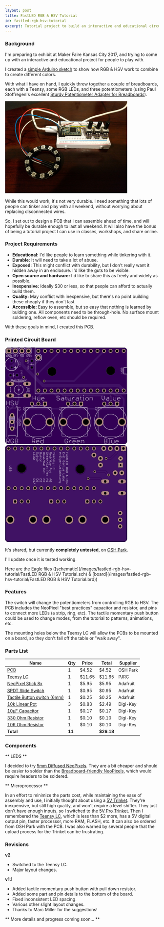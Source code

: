 ```yaml
---
layout: post
title: FastLED RGB & HSV Tutorial
id: fastled-rgb-hsv-tutorial
excerpt: Tutorial project to build an interactive and educational circuit board that teaches soldering, basic Arduino programming, and basic FastLED concepts.
---
```


### Background

I'm preparing to exhibit at Maker Faire Kansas City 2017, and trying to come up with an interactive and educational project for people to play with.

I created a [simple Arduino sketch](https://gist.github.com/jasoncoon/fa1e7efd8726223c2b5c5eb5f7256d65) to show how RGB & HSV work to combine to create different colors.

With what I have on hand, I quickly threw together a couple of breadboards, each with a Teensy, some RGB LEDs, and three potentiometers (using Paul Stoffregen's excellent [Sturdy Potentiometer Adapter for Breadboards](https://oshpark.com/shared_projects/P38N77nS)).

<img src="/images/fastled-rgb-hsv-tutorial/breadboard.jpg" style="width:400px" class="img-responsive" />

While this would work, it's not very durable.  I need something that lots of people can tinker and play with all weekend, without worrying about replacing disconnected wires.

So, I set out to design a PCB that I can assemble ahead of time, and will hopefully be durable enough to last all weekend.  It will also have the bonus of being a tutorial project I can use in classes, workshops, and share online.

### Project Requirements

* **Educational:**  I'd like people to learn something while tinkering with it.
* **Durable:**  It will need to take a lot of abuse.
* **Exposed:**  This might conflict with durability, but I don't really want it hidden away in an enclosure.  I'd like the guts to be visible.
* **Open source and hardware:**  I'd like to share this as freely and widely as possible.
* **Inexpensive:**  Ideally $30 or less, so that people can afford to actually build them.
* **Quality:**  May conflict with inexpensive, but there's no point building these cheaply if they don't last.
* **Accessible:**  Easy to assemble, but so easy that nothing is learned by bulding one.  All components need to be through-hole.  No surface mount soldering, reflow oven, etc should be required.

With these goals in mind, I created this PCB.

### Printed Circuit Board

<!-- <a href="https://oshpark.com/shared_projects/XugOZWQh"><img src="https://oshpark.com/assets/badge-5b7ec47045b78aef6eb9d83b3bac6b1920de805e9a0c227658eac6e19a045b9c.png" alt="Order from OSH Park"></img></a> -->

<img src="/images/fastled-rgb-hsv-tutorial/pcb-top.png" style="width:400px" class="img-responsive" />

<img src="/images/fastled-rgb-hsv-tutorial/pcb-bottom.png" style="width:400px" class="img-responsive" />

It's shared, but currently **completely untested**, on [OSH Park](https://oshpark.com/shared_projects/XugOZWQh).

I'll update once it is tested working.

Here are the Eagle files ([schematic](/images/fastled-rgb-hsv-tutorial/FastLED RGB & HSV Tutorial.sch) & [board](/images/fastled-rgb-hsv-tutorial/FastLED RGB & HSV Tutorial.brd))

### Features

The switch will change the potentiometers from controlling RGB to HSV.  The PCB includes the NeoPixel "best practices" capacitor and resistor, and pins to connect more LEDs (a strip, ring, etc).  The tactile momentary push button could be used to change modes, from the tutorial to patterns, animations, etc.

The mounting holes below the Teensy LC will allow the PCBs to be mounted on a board, so they don't fall off the table or "walk away".

### Parts List

| Name | Qty | Price | Total | Supplier |
| --- | --- |  --- |  --- |  --- |
| [PCB](https://oshpark.com/shared_projects/XugOZWQh) | 1 | $4.52 | $4.52 | OSH Park
| [Teensy LC](https://www.pjrc.com/store/teensylc_pins.html) | 1 | $11.65 | $11.65 | PJRC
| [NeoPixel Stick 8x](https://www.adafruit.com/products/1426) | 1 | $5.95 | $5.95 | Adafruit
| [SPDT Slide Switch](https://www.adafruit.com/products/805) | 1 | $0.95 | $0.95 | Adafruit
| [Tactile Button switch (6mm)](https://www.adafruit.com/products/367) | 1 | $0.25 | $0.25	| Adafruit
| [10k Linear Pot](https://www.digikey.com/product-detail/en/bourns-inc/PTV09A-4020U-B103/PTV09A-4020U-B103-ND/3781130) | 3 | $0.83 | $2.49 | Digi-Key
| [10µF Capacitor](https://www.digikey.com/product-detail/en/panasonic-electronic-components/ECA-1HM100/P5178-ND/245037) | 1 | $0.17 | $0.17 | Digi-Key
| [330 Ohm Resistor](https://www.digikey.com/product-detail/en/stackpole-electronics-inc/CF18JT330R/CF18JT330RCT-ND/2022730) | 1 | $0.10 | $0.10 | Digi-Key
| [10K Ohm Resistor](https://www.digikey.com/product-detail/en/stackpole-electronics-inc/CF14JT10K0/CF14JT10K0CT-ND) | 1 | $0.10 | $0.10 | Digi-Key
| **Total** | **11** |  | **$26.18**

### Components

** LEDS **

I decided to try [5mm Diffused NeoPixels](https://www.adafruit.com/products/1938).  They are a bit cheaper and should be easier to solder than the [Breadboard-friendly NeoPixels](https://www.adafruit.com/product/1312), which would require headers to be soldered.

** Microprocessor **

In an effort to minimize the parts cost, while maintaining the ease of assembly and use, I initially thought about using a [5V Trinket](https://www.adafruit.com/products/1501).  They're inexpensive, but still high quality, and won't require a level shifter.  They just don't have enough inputs, so I switched to the [5V Pro Trinket](https://www.adafruit.com/products/2000).  Then I remembered the [Teensy LC](http://www.pjrc.com/teensy/teensyLC.html), which is less than $2 more, has a 5V digital output pin, faster processor, more RAM, FLASH, etc.  It can also be ordered from OSH Park with the PCB.  I was also warned by several people that the upload process for the Trinket can be frustrating.

### Revisions

**v2**
* Switched to the Teensy LC.
* Major layout changes.

**v1.1**
* Added tactile momentary push button with pull down resistor.
* Added some part and pin details to the bottom of the board.
* Fixed inconsistent LED spacing.
* Various other slight layout changes.
* Thanks to Marc Miller for the suggestions!

** More details and progress coming soon... **

<!--
With these goals in mind, I came up with these components:

### Component Options

The components will need to be high quality, reliable, inexpensive, through-hole soldered, and easily available online.  [PJRC](https://www.pjrc.com), [Adafruit](https://www.adafruit.com), [Make](https://www.makershed.com), and [SparkFun](https://www.sparkfun.com) all have high quality standards, good support, fast shipping, and great tutorials.

#### Microprocessor

Obviously the microprocessor needs to be supported by [FastLED](https://github.com/FastLED/FastLED).  :)

**[Trinket - 5V](https://www.adafruit.com/product/1501)**

Pros:
* No level shifter required.
* Micro USB port for programming.
* High quality, fairly inexpensive.

Cons:
* Not enough analog inputs for three potentiometers, without using additional components like a multiplexer.

**[Pro Trinket - 5V](https://www.adafruit.com/product/2000)**

Pros:
* Same as Trinket.

Cons:
* $3 more than the Trinket.
* A little larger than the Trinket.

**[Teensy LC](https://www.pjrc.com/teensy/teensyLC.html)**

Pros:
* Excellent quality, support, tutorials, drivers, libraries, etc.
* One 5V pin, avoids level-shifter.
* Faster, 32 bit ARM Cortex M0+ processor, more RAM & FLASH.

Cons:
* A little more expensive than the Pro Trinket.

I'm torn between the Pro Trinket and the Teensy LC.  I'll come back to the microprocessor.

#### LEDs

The LEDs need to be addressable and supported by FastLED.  They need to be through-hole components, since the board should be easy to assemble by novices.  That leaves me with only a couple of options:

**[Breadboard-friendly NeoPixels](https://www.adafruit.com/products/1312)**:

Pros:
* Through hole

Cons:
* A bit expensive.
* Would require headers to be soldered on before soldering onto the PCB.

**[5mm Through-Hole NeoPixels](https://www.adafruit.com/products/1938)**:

Pros:
* Through hole
* A bit less expensive than the breadboard-friendly ones.

Cons:
* A bit expensive.
* Would require headers to be soldered on before soldering onto the PCB.
-->

